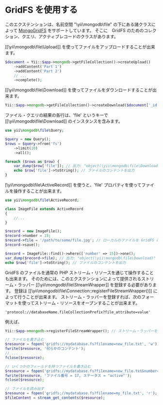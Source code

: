 GridFS を使用する
=================

このエクステンションは、名前空間 "\yii\mongodb\file" の下にある諸クラスによって
[MongoGridFS](https://docs.mongodb.com/manual/core/gridfs/) をサポートしています。
そこに　GridFS のためのコレクション、クエリ、アクティブレコードのクラスがあります。

[[\yii\mongodb\file\Upload]] を使ってファイルをアップロードすることが出来ます。

```php
$document = Yii::$app->mongodb->getFileCollection()->createUpload()
    ->addContent('Part 1')
    ->addContent('Part 2')
    // ...
    ->complete();
```

[[\yii\mongodb\file\Download]] を使ってファイルをダウンロードすることが出来ます。

```php
Yii::$app->mongodb->getFileCollection()->createDownload($document['_id'])->toFile('/path/to/file.dat');
```

ファイル・クエリの結果の各行は、'file' というキーで [[\yii\mongodb\file\Download]] のインスタンスを含みます。

```php
use yii\mongodb\file\Query;

$query = new Query();
$rows = $query->from('fs')
    ->limit(10)
    ->all();

foreach ($rows as $row) {
    var_dump($row['file']); // 出力: "object(\yii\mongodb\file\Download)"
    echo $row['file']->toString(); // ファイルのコンテントを出力
}
```

[\yii\mongodb\file\ActiveRecord]] を使うと、'file' プロパティを使ってファイルを操作することが出来ます。

```php
use yii\mongodb\file\ActiveRecord;

class ImageFile extends ActiveRecord
{
    //...
}

$record = new ImageFile();
$record->number = 15;
$record->file = '/path/to/some/file.jpg'; // ローカルのファイルを GridFS にアップロード
$record->save();

$record = ImageFile::find()->where(['number' => 15])->one();
var_dump($record->file); // 出力: "object(\yii\mongodb\file\Download)"
echo $row['file']->toString(); // ファイルのコンテントを出力
```

GridFS のファイルを通常の PHP ストリーム・リソースを通じて操作することも出来ます。
そのためには、このエクステンションによって提供されるストリーム・ラッパー [[\yii\mongodb\file\StreamWrapper]] を登録する必要があります。
登録は [[\yii\mongodb\file\Connection::registerFileStreamWrapper()]] によって行うことが出来ます。
ストリーム・ラッパーを登録すれば、次のフォーマットを使ってストリーム・リソースをオープンすることが出来ます。

```
'protocol://databaseName.fileCollectionPrefix?file_attribute=value'
```

例えば、

```php
Yii::$app->mongodb->registerFileStreamWrapper(); // ストリーム・ラッパーを登録

// ファイルを書き込む
$resource = fopen('gridfs://mydatabase.fs?filename=new_file.txt', 'w');
fwrite($resource, '何らかのコンテント');
// ...
fclose($resource);

// いくつかのフィールドを持つファイルを書き込む
$resource = fopen('gridfs://mydatabase.fs?filename=new_file.txt&number=17&status=active', 'w');
fwrite($resource, 'ファイル番号 = 17, ステータス = "active"');
fclose($resource);

// ファイルを読み出す
$resource = fopen('gridfs://mydatabase.fs?filename=my_file.txt', 'r');
$fileContent = stream_get_contents($resource);
```
